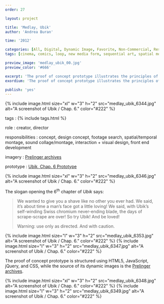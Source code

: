 ```yaml
---
order: 27

layout: project

title: 'Medlay, Ubik'
author: 'Andrea Buran'

time: '2012'

categories: [All, Digital, Dynamic Image, Favorite, Non-Commercial, Research]
tags: [cinema, comics, loop, new media form, sequential art, spatial montage]

preview_image: 'medlay_ubik_00.jpg'
preview_color: '#666'

excerpt: 'The proof of concept prototype illustrates the principles of Medlay. It is based on the slogan opening the 6th chapter of “Ubik”, a science fiction novel by Philp K. Dick.'
exordium: 'The proof of concept prototype illustrates the principles of [Medlay](http://ranbureand.github.io/medlay/ "Medlay on GitHub"). It is based on the slogan opening the 6<sup>th</sup> chapter of *Ubik*, a science fiction novel by Philp K. Dick.'

publish: 'yes'
---
```


<div class="figures">
    {% include image.html
        size="xl"
        w="3" h="2"
        src="medlay_ubik_6344.jpg"
        alt="A screenshot of Ubik / Chap. 6."
        color="#222"
    %}
</div>

tags
: {% include tags.html %}

role
: creator, director

responsibilities
: concept, design concept, footage search, spatial/temporal montage, sound collage/montage, interaction + visual design, front end development

imagery
: [Prelinger archives](http://www.archive.org/browse.php?field=subject&mediatype=movies&collection=prelinger "Prelinger archives on Internet Archive")

prototype
: [Ubik, Chap. 6 Prototype](http://ranbureand.github.io/ubik-chap-6/ "Ubik, Chap. 6 on GitHub")

<div class="figures">
    {% include image.html
        size="xl"
        w="3" h="2"
        src="medlay_ubik_6346.jpg"
        alt="A screenshot of Ubik / Chap. 6."
        color="#222"
    %}
</div>

The slogan opening the 6<sup>th</sup> chapter of *Ubik* says:

>We wanted to give you a shave like no other you ever had. We said, it’s about time a man’s face got a little loving! We said, with Ubik’s self-winding Swiss chromium never-ending blade, the days of scrape-scrape are over! So try Ubik! And be loved!
>
>Warning: use only as directed. And with caution.

<div class="figures">
    {% include image.html
        size="l"
        w="3" h="2"
        src="medlay_ubik_6353.jpg"
        alt="A screenshot of Ubik / Chap. 6."
        color="#222"
    %}
    {% include image.html
        size="l"
        w="3" h="2"
        src="medlay_ubik_6347.jpg"
        alt="A screenshot of Ubik / Chap. 6."
        color="#222"
    %}
</div>

The proof of concept prototype is structured using HTML5, JavaScript, jQuery, and CSS, while the source of its dynamic images is the [Prelinger archives](http://www.archive.org/browse.php?field=subject&mediatype=movies&collection=prelinger "Prelinger archives on Internet Archive").

<div class="figures">
    {% include image.html
        size="xl"
        w="3" h="2"
        src="medlay_ubik_6348.jpg"
        alt="A screenshot of Ubik / Chap. 6."
        color="#222"
    %}
    {% include image.html
        size="l"
        w="3" h="2"
        src="medlay_ubik_6349.jpg"
        alt="A screenshot of Ubik / Chap. 6."
        color="#222"
    %}
</div>

